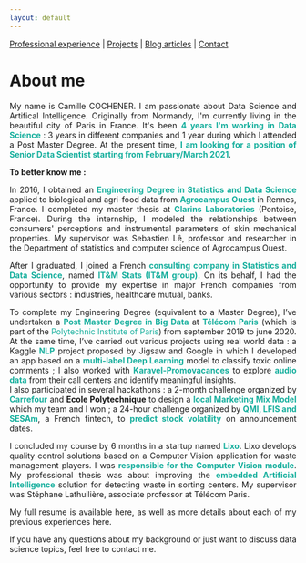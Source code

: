 ```yaml
---
layout: default
---
```


[Professional experience](./professional-experience.html) | [Projects](./projects.html) | [Blog articles](./blog-articles.html) | [Contact](./contact.html)

# About me

<div style="text-align: justify">

<p>
My name is Camille COCHENER. I am passionate about Data Science and Artifical Intelligence. Originally from Normandy, I'm currently living in the beautiful city of Paris in France. It's been <b><span style="color:#16af9d">4 years I'm working in Data Science</span></b> : 3 years in different companies and 1 year during which I attended a Post Master Degree. At the present time, <b><span style="color:#16af9d">I am looking for a position of Senior Data Scientist starting from February/March 2021</span></b>.
</p>  

<p>
<b>To better know me :</b>  
</p>

<p>
In 2016, I obtained an <b><span style="color:#16af9d">Engineering Degree in Statistics and Data Science</span></b> applied to biological and agri-food data from <b><span style="color:#16af9d">Agrocampus Ouest</span></b> in Rennes, France. I completed my master thesis at <b><span style="color:#16af9d">Clarins Laboratories</span></b> (Pontoise, France). During the internship, I modeled the relationships between consumers' perceptions and instrumental parameters of skin mechanical properties. My supervisor was Sebastien Lê, professor and researcher in the Department of statistics and computer science of Agrocampus Ouest.
</p>

<p>
After I graduated, I joined a French <b><span style="color:#16af9d">consulting company in Statistics and Data Science</span></b>, named <b><span style="color:#16af9d">IT&M Stats (IT&M group)</span></b>. On its behalf, I had the opportunity to provide my expertise in major French companies from various sectors : industries, healthcare mutual, banks. 
</p>

<p>
To complete my Engineering Degree (equivalent to a Master Degree), I’ve undertaken a <b><span style="color:#16af9d">Post Master Degree in Big Data</span></b> at <b><span style="color:#16af9d">Télécom Paris</span></b> (which is part of the <span style="color:#16af9d">Polytechnic Institute of Paris</span>) from september 2019 to june 2020. At the same time, I’ve carried out various projects using real world data : a Kaggle <b><span style="color:#16af9d">NLP</span></b> project proposed by Jigsaw and Google in which I developed an app based on a <b><span style="color:#16af9d">multi-label Deep Learning</span></b> model to classify toxic online comments ; I also worked with <b><span style="color:#16af9d">Karavel-Promovacances</span></b> to explore <b><span style="color:#16af9d">audio data</span></b> from their call centers and identify meaningful insights. <br>
I also participated in several hackathons : a 2-month challenge organized by <b><span style="color:#16af9d">Carrefour</span></b> and <b><span style="#1ABC9C">Ecole Polytechnique</span></b> to design a <b><span style="color:#16af9d">local Marketing Mix Model</span></b> which my team and I won ; a 24-hour challenge organized by <b><span style="color:#16af9d">QMI, LFIS and SESAm</span></b>, a French fintech, to <b><span style="color:#16af9d">predict stock volatility</span></b> on announcement dates. 
</p>

<p>
I concluded my course by 6 months in a startup named <b><span style="color:#16af9d">Lixo</span></b>. Lixo develops quality control solutions based on a Computer Vision application for waste management players. I was <b><span style="color:#16af9d">responsible for the Computer Vision module</span></b>. My professional thesis was about improving the <b><span style="color:#16af9d">embedded Artificial Intelligence</span></b> solution for detecting waste in sorting centers. My supervisor was Stéphane Lathuilière, associate professor at Télécom Paris. 
</p>

<p>
My full resume is available here, as well as more details about each of my previous experiences here. 
</p>

<p>
If you have any questions about my background or just want to discuss data science topics, feel free to contact me. 
</p>

</div>
